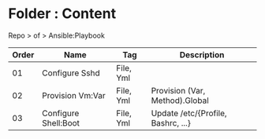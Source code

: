 # Folder : Content

Repo > of > Ansible:Playbook

|Order|Name|Tag|Description|
|--|--|--|--|
|01|Configure Sshd|File, Yml||
|02|Provision Vm:Var|File, Yml|Provision (Var, Method).Global|
|03|Configure Shell:Boot|File, Yml|Update /etc/{Profile, Bashrc, ...}|


[//]: #(Reference)

[Provision_Whatis]:     /topic/whatis/provision_whatis.md            "Whatis > Provisioning"
[Env_Whatis]:           /topic/whatis/env_whatis.md                  "Whatis > Env"
[Role_Whatis]:          /topic/ep/ansible/whatis/role_whatis.md      "Whatis > Ansible : Role"
[Playbook_Whatis]:      /topic/ep/ansible/whatis/playbook_whatis.md  "Whatis > Ansible : Playbook"

[Parent_File_Readme]:     ./readme.md  "Display > Readme.Parent"
[Parent_Folder_Readme]:   ../readme.md "Displayay > Folder.Parent:Readme"
